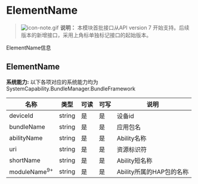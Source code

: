 # ElementName



> ![icon-note.gif](public_sys-resources/icon-note.gif) **说明：**
> 本模块首批接口从API version 7 开始支持。后续版本的新增接口，采用上角标单独标记接口的起始版本。

ElementName信息

## ElementName

 **系统能力:** 以下各项对应的系统能力均为SystemCapability.BundleManager.BundleFramework



| 名称                     | 类型     | 可读 | 可写 | 说明                       |
| ----------------------- | ---------| ---- | ---- | ------------------------- |
| deviceId                | string   | 是   | 是   | 设备id                     |
| bundleName              | string   | 是   | 是   | 应用包名                   |
| abilityName             | string   | 是   | 是   | Ability名称                |
| uri                     | string   | 是   | 是   | 资源标识符                  |
| shortName               | string   | 是   | 是   | Ability短名称                |
| moduleName<sup>9+</sup> | string   | 是   | 是   | Ability所属的HAP包的名称    |